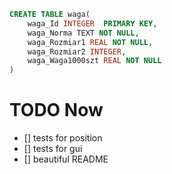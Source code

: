  

```sql
CREATE TABLE waga(
    waga_Id INTEGER  PRIMARY KEY,
    waga_Norma TEXT NOT NULL,
    waga_Rozmiar1 REAL NOT NULL,
    waga_Rozmiar2 INTEGER,
    waga_Waga1000szt REAL NOT NULL
)
```

# TODO Now
  * [] tests for position
  * [] tests for gui
  * [] beautiful README
